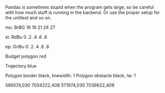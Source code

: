 Pandas is sometimes stupid when the program gets large, so be careful with how much stuff is running in the backend.
Or use the proper setup for the unittest and so on.


mu: BrBG
16
19
21
24
27

ei: RdBu
0
.2
.4
.6
.8


ep: GnBu
0
.2
.4
.6
.8


Budget polygon
red

Trajectory
blue


Polygon border black, linewidth: 1
Polygon obstacle black, lw: 1

566574,030
7034222,408
571974,030
7039622,408
